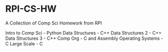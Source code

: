 # RPI-CS-HW
A Collection of Comp Sci Homework from RPI

Intro to Comp Sci - Python
Data Structures - C++
Data Structures 2 - C++
Data Structures 3 - C++
Comp Org - C and Assembly
Operating Systems - C
Large Scale - C
